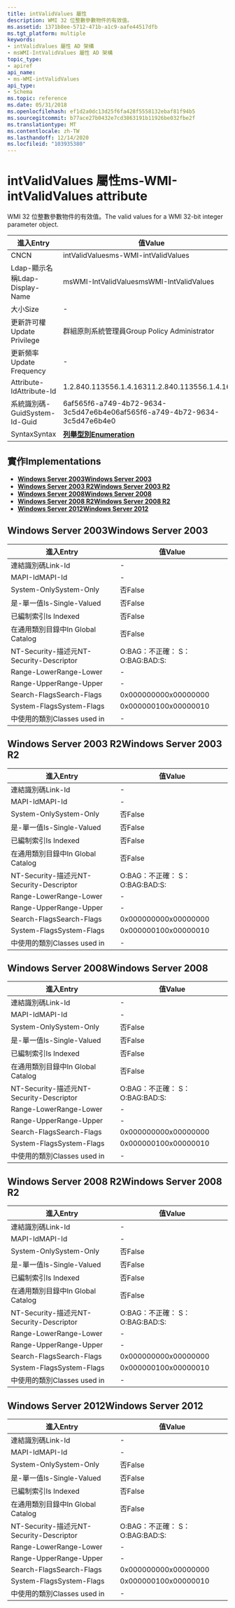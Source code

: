 ```yaml
---
title: intValidValues 屬性
description: WMI 32 位整數參數物件的有效值。
ms.assetid: 1371b8ee-5712-471b-a1c9-aafe44517dfb
ms.tgt_platform: multiple
keywords:
- intValidValues 屬性 AD 架構
- msWMI-IntValidValues 屬性 AD 架構
topic_type:
- apiref
api_name:
- ms-WMI-intValidValues
api_type:
- Schema
ms.topic: reference
ms.date: 05/31/2018
ms.openlocfilehash: ef1d2a0dc13d25f6fa428f5558132ebaf81f94b5
ms.sourcegitcommit: b77ace27b0432e7cd3863191b11926be032fbe2f
ms.translationtype: MT
ms.contentlocale: zh-TW
ms.lasthandoff: 12/14/2020
ms.locfileid: "103935380"
---
```

# <a name="ms-wmi-intvalidvalues-attribute"></a><span data-ttu-id="a4808-105">intValidValues 屬性</span><span class="sxs-lookup"><span data-stu-id="a4808-105">ms-WMI-intValidValues attribute</span></span>

<span data-ttu-id="a4808-106">WMI 32 位整數參數物件的有效值。</span><span class="sxs-lookup"><span data-stu-id="a4808-106">The valid values for a WMI 32-bit integer parameter object.</span></span>



| <span data-ttu-id="a4808-107">進入</span><span class="sxs-lookup"><span data-stu-id="a4808-107">Entry</span></span> | <span data-ttu-id="a4808-108">值</span><span class="sxs-lookup"><span data-stu-id="a4808-108">Value</span></span> |
|-------------------|--------------------------------------|
| <span data-ttu-id="a4808-109">CN</span><span class="sxs-lookup"><span data-stu-id="a4808-109">CN</span></span>                | <span data-ttu-id="a4808-110">intValidValues</span><span class="sxs-lookup"><span data-stu-id="a4808-110">ms-WMI-intValidValues</span></span>                |
| <span data-ttu-id="a4808-111">Ldap-顯示名稱</span><span class="sxs-lookup"><span data-stu-id="a4808-111">Ldap-Display-Name</span></span> | <span data-ttu-id="a4808-112">msWMI-IntValidValues</span><span class="sxs-lookup"><span data-stu-id="a4808-112">msWMI-IntValidValues</span></span>                 |
| <span data-ttu-id="a4808-113">大小</span><span class="sxs-lookup"><span data-stu-id="a4808-113">Size</span></span>              | \-                                   |
| <span data-ttu-id="a4808-114">更新許可權</span><span class="sxs-lookup"><span data-stu-id="a4808-114">Update Privilege</span></span>  | <span data-ttu-id="a4808-115">群組原則系統管理員</span><span class="sxs-lookup"><span data-stu-id="a4808-115">Group Policy Administrator</span></span>           |
| <span data-ttu-id="a4808-116">更新頻率</span><span class="sxs-lookup"><span data-stu-id="a4808-116">Update Frequency</span></span>  | \-                                   |
| <span data-ttu-id="a4808-117">Attribute-Id</span><span class="sxs-lookup"><span data-stu-id="a4808-117">Attribute-Id</span></span>      | <span data-ttu-id="a4808-118">1.2.840.113556.1.4.1631</span><span class="sxs-lookup"><span data-stu-id="a4808-118">1.2.840.113556.1.4.1631</span></span>              |
| <span data-ttu-id="a4808-119">系統識別碼-Guid</span><span class="sxs-lookup"><span data-stu-id="a4808-119">System-Id-Guid</span></span>    | <span data-ttu-id="a4808-120">6af565f6-a749-4b72-9634-3c5d47e6b4e0</span><span class="sxs-lookup"><span data-stu-id="a4808-120">6af565f6-a749-4b72-9634-3c5d47e6b4e0</span></span> |
| <span data-ttu-id="a4808-121">Syntax</span><span class="sxs-lookup"><span data-stu-id="a4808-121">Syntax</span></span>            | [<span data-ttu-id="a4808-122">**列舉型別**</span><span class="sxs-lookup"><span data-stu-id="a4808-122">**Enumeration**</span></span>](s-enumeration.md) |



## <a name="implementations"></a><span data-ttu-id="a4808-123">實作</span><span class="sxs-lookup"><span data-stu-id="a4808-123">Implementations</span></span>

-   [<span data-ttu-id="a4808-124">**Windows Server 2003**</span><span class="sxs-lookup"><span data-stu-id="a4808-124">**Windows Server 2003**</span></span>](#windows-server-2003)
-   [<span data-ttu-id="a4808-125">**Windows Server 2003 R2**</span><span class="sxs-lookup"><span data-stu-id="a4808-125">**Windows Server 2003 R2**</span></span>](#windows-server-2003-r2)
-   [<span data-ttu-id="a4808-126">**Windows Server 2008**</span><span class="sxs-lookup"><span data-stu-id="a4808-126">**Windows Server 2008**</span></span>](#windows-server-2008)
-   [<span data-ttu-id="a4808-127">**Windows Server 2008 R2**</span><span class="sxs-lookup"><span data-stu-id="a4808-127">**Windows Server 2008 R2**</span></span>](#windows-server-2008-r2)
-   [<span data-ttu-id="a4808-128">**Windows Server 2012**</span><span class="sxs-lookup"><span data-stu-id="a4808-128">**Windows Server 2012**</span></span>](#windows-server-2012)

## <a name="windows-server-2003"></a><span data-ttu-id="a4808-129">Windows Server 2003</span><span class="sxs-lookup"><span data-stu-id="a4808-129">Windows Server 2003</span></span>



| <span data-ttu-id="a4808-130">進入</span><span class="sxs-lookup"><span data-stu-id="a4808-130">Entry</span></span> | <span data-ttu-id="a4808-131">值</span><span class="sxs-lookup"><span data-stu-id="a4808-131">Value</span></span> |
|------------------------|--------------|
| <span data-ttu-id="a4808-132">連結識別碼</span><span class="sxs-lookup"><span data-stu-id="a4808-132">Link-Id</span></span>                | \-           |
| <span data-ttu-id="a4808-133">MAPI-Id</span><span class="sxs-lookup"><span data-stu-id="a4808-133">MAPI-Id</span></span>                | \-           |
| <span data-ttu-id="a4808-134">System-Only</span><span class="sxs-lookup"><span data-stu-id="a4808-134">System-Only</span></span>            | <span data-ttu-id="a4808-135">否</span><span class="sxs-lookup"><span data-stu-id="a4808-135">False</span></span>        |
| <span data-ttu-id="a4808-136">是-單一值</span><span class="sxs-lookup"><span data-stu-id="a4808-136">Is-Single-Valued</span></span>       | <span data-ttu-id="a4808-137">否</span><span class="sxs-lookup"><span data-stu-id="a4808-137">False</span></span>        |
| <span data-ttu-id="a4808-138">已編制索引</span><span class="sxs-lookup"><span data-stu-id="a4808-138">Is Indexed</span></span>             | <span data-ttu-id="a4808-139">否</span><span class="sxs-lookup"><span data-stu-id="a4808-139">False</span></span>        |
| <span data-ttu-id="a4808-140">在通用類別目錄中</span><span class="sxs-lookup"><span data-stu-id="a4808-140">In Global Catalog</span></span>      | <span data-ttu-id="a4808-141">否</span><span class="sxs-lookup"><span data-stu-id="a4808-141">False</span></span>        |
| <span data-ttu-id="a4808-142">NT-Security-描述元</span><span class="sxs-lookup"><span data-stu-id="a4808-142">NT-Security-Descriptor</span></span> | <span data-ttu-id="a4808-143">O:BAG：不正確： S：</span><span class="sxs-lookup"><span data-stu-id="a4808-143">O:BAG:BAD:S:</span></span> |
| <span data-ttu-id="a4808-144">Range-Lower</span><span class="sxs-lookup"><span data-stu-id="a4808-144">Range-Lower</span></span>            | \-           |
| <span data-ttu-id="a4808-145">Range-Upper</span><span class="sxs-lookup"><span data-stu-id="a4808-145">Range-Upper</span></span>            | \-           |
| <span data-ttu-id="a4808-146">Search-Flags</span><span class="sxs-lookup"><span data-stu-id="a4808-146">Search-Flags</span></span>           | <span data-ttu-id="a4808-147">0x00000000</span><span class="sxs-lookup"><span data-stu-id="a4808-147">0x00000000</span></span>   |
| <span data-ttu-id="a4808-148">System-Flags</span><span class="sxs-lookup"><span data-stu-id="a4808-148">System-Flags</span></span>           | <span data-ttu-id="a4808-149">0x00000010</span><span class="sxs-lookup"><span data-stu-id="a4808-149">0x00000010</span></span>   |
| <span data-ttu-id="a4808-150">中使用的類別</span><span class="sxs-lookup"><span data-stu-id="a4808-150">Classes used in</span></span>        | \-           |



## <a name="windows-server-2003-r2"></a><span data-ttu-id="a4808-151">Windows Server 2003 R2</span><span class="sxs-lookup"><span data-stu-id="a4808-151">Windows Server 2003 R2</span></span>



| <span data-ttu-id="a4808-152">進入</span><span class="sxs-lookup"><span data-stu-id="a4808-152">Entry</span></span> | <span data-ttu-id="a4808-153">值</span><span class="sxs-lookup"><span data-stu-id="a4808-153">Value</span></span> |
|------------------------|--------------|
| <span data-ttu-id="a4808-154">連結識別碼</span><span class="sxs-lookup"><span data-stu-id="a4808-154">Link-Id</span></span>                | \-           |
| <span data-ttu-id="a4808-155">MAPI-Id</span><span class="sxs-lookup"><span data-stu-id="a4808-155">MAPI-Id</span></span>                | \-           |
| <span data-ttu-id="a4808-156">System-Only</span><span class="sxs-lookup"><span data-stu-id="a4808-156">System-Only</span></span>            | <span data-ttu-id="a4808-157">否</span><span class="sxs-lookup"><span data-stu-id="a4808-157">False</span></span>        |
| <span data-ttu-id="a4808-158">是-單一值</span><span class="sxs-lookup"><span data-stu-id="a4808-158">Is-Single-Valued</span></span>       | <span data-ttu-id="a4808-159">否</span><span class="sxs-lookup"><span data-stu-id="a4808-159">False</span></span>        |
| <span data-ttu-id="a4808-160">已編制索引</span><span class="sxs-lookup"><span data-stu-id="a4808-160">Is Indexed</span></span>             | <span data-ttu-id="a4808-161">否</span><span class="sxs-lookup"><span data-stu-id="a4808-161">False</span></span>        |
| <span data-ttu-id="a4808-162">在通用類別目錄中</span><span class="sxs-lookup"><span data-stu-id="a4808-162">In Global Catalog</span></span>      | <span data-ttu-id="a4808-163">否</span><span class="sxs-lookup"><span data-stu-id="a4808-163">False</span></span>        |
| <span data-ttu-id="a4808-164">NT-Security-描述元</span><span class="sxs-lookup"><span data-stu-id="a4808-164">NT-Security-Descriptor</span></span> | <span data-ttu-id="a4808-165">O:BAG：不正確： S：</span><span class="sxs-lookup"><span data-stu-id="a4808-165">O:BAG:BAD:S:</span></span> |
| <span data-ttu-id="a4808-166">Range-Lower</span><span class="sxs-lookup"><span data-stu-id="a4808-166">Range-Lower</span></span>            | \-           |
| <span data-ttu-id="a4808-167">Range-Upper</span><span class="sxs-lookup"><span data-stu-id="a4808-167">Range-Upper</span></span>            | \-           |
| <span data-ttu-id="a4808-168">Search-Flags</span><span class="sxs-lookup"><span data-stu-id="a4808-168">Search-Flags</span></span>           | <span data-ttu-id="a4808-169">0x00000000</span><span class="sxs-lookup"><span data-stu-id="a4808-169">0x00000000</span></span>   |
| <span data-ttu-id="a4808-170">System-Flags</span><span class="sxs-lookup"><span data-stu-id="a4808-170">System-Flags</span></span>           | <span data-ttu-id="a4808-171">0x00000010</span><span class="sxs-lookup"><span data-stu-id="a4808-171">0x00000010</span></span>   |
| <span data-ttu-id="a4808-172">中使用的類別</span><span class="sxs-lookup"><span data-stu-id="a4808-172">Classes used in</span></span>        | \-           |



## <a name="windows-server-2008"></a><span data-ttu-id="a4808-173">Windows Server 2008</span><span class="sxs-lookup"><span data-stu-id="a4808-173">Windows Server 2008</span></span>



| <span data-ttu-id="a4808-174">進入</span><span class="sxs-lookup"><span data-stu-id="a4808-174">Entry</span></span> | <span data-ttu-id="a4808-175">值</span><span class="sxs-lookup"><span data-stu-id="a4808-175">Value</span></span> |
|------------------------|--------------|
| <span data-ttu-id="a4808-176">連結識別碼</span><span class="sxs-lookup"><span data-stu-id="a4808-176">Link-Id</span></span>                | \-           |
| <span data-ttu-id="a4808-177">MAPI-Id</span><span class="sxs-lookup"><span data-stu-id="a4808-177">MAPI-Id</span></span>                | \-           |
| <span data-ttu-id="a4808-178">System-Only</span><span class="sxs-lookup"><span data-stu-id="a4808-178">System-Only</span></span>            | <span data-ttu-id="a4808-179">否</span><span class="sxs-lookup"><span data-stu-id="a4808-179">False</span></span>        |
| <span data-ttu-id="a4808-180">是-單一值</span><span class="sxs-lookup"><span data-stu-id="a4808-180">Is-Single-Valued</span></span>       | <span data-ttu-id="a4808-181">否</span><span class="sxs-lookup"><span data-stu-id="a4808-181">False</span></span>        |
| <span data-ttu-id="a4808-182">已編制索引</span><span class="sxs-lookup"><span data-stu-id="a4808-182">Is Indexed</span></span>             | <span data-ttu-id="a4808-183">否</span><span class="sxs-lookup"><span data-stu-id="a4808-183">False</span></span>        |
| <span data-ttu-id="a4808-184">在通用類別目錄中</span><span class="sxs-lookup"><span data-stu-id="a4808-184">In Global Catalog</span></span>      | <span data-ttu-id="a4808-185">否</span><span class="sxs-lookup"><span data-stu-id="a4808-185">False</span></span>        |
| <span data-ttu-id="a4808-186">NT-Security-描述元</span><span class="sxs-lookup"><span data-stu-id="a4808-186">NT-Security-Descriptor</span></span> | <span data-ttu-id="a4808-187">O:BAG：不正確： S：</span><span class="sxs-lookup"><span data-stu-id="a4808-187">O:BAG:BAD:S:</span></span> |
| <span data-ttu-id="a4808-188">Range-Lower</span><span class="sxs-lookup"><span data-stu-id="a4808-188">Range-Lower</span></span>            | \-           |
| <span data-ttu-id="a4808-189">Range-Upper</span><span class="sxs-lookup"><span data-stu-id="a4808-189">Range-Upper</span></span>            | \-           |
| <span data-ttu-id="a4808-190">Search-Flags</span><span class="sxs-lookup"><span data-stu-id="a4808-190">Search-Flags</span></span>           | <span data-ttu-id="a4808-191">0x00000000</span><span class="sxs-lookup"><span data-stu-id="a4808-191">0x00000000</span></span>   |
| <span data-ttu-id="a4808-192">System-Flags</span><span class="sxs-lookup"><span data-stu-id="a4808-192">System-Flags</span></span>           | <span data-ttu-id="a4808-193">0x00000010</span><span class="sxs-lookup"><span data-stu-id="a4808-193">0x00000010</span></span>   |
| <span data-ttu-id="a4808-194">中使用的類別</span><span class="sxs-lookup"><span data-stu-id="a4808-194">Classes used in</span></span>        | \-           |



## <a name="windows-server-2008-r2"></a><span data-ttu-id="a4808-195">Windows Server 2008 R2</span><span class="sxs-lookup"><span data-stu-id="a4808-195">Windows Server 2008 R2</span></span>



| <span data-ttu-id="a4808-196">進入</span><span class="sxs-lookup"><span data-stu-id="a4808-196">Entry</span></span> | <span data-ttu-id="a4808-197">值</span><span class="sxs-lookup"><span data-stu-id="a4808-197">Value</span></span> |
|------------------------|--------------|
| <span data-ttu-id="a4808-198">連結識別碼</span><span class="sxs-lookup"><span data-stu-id="a4808-198">Link-Id</span></span>                | \-           |
| <span data-ttu-id="a4808-199">MAPI-Id</span><span class="sxs-lookup"><span data-stu-id="a4808-199">MAPI-Id</span></span>                | \-           |
| <span data-ttu-id="a4808-200">System-Only</span><span class="sxs-lookup"><span data-stu-id="a4808-200">System-Only</span></span>            | <span data-ttu-id="a4808-201">否</span><span class="sxs-lookup"><span data-stu-id="a4808-201">False</span></span>        |
| <span data-ttu-id="a4808-202">是-單一值</span><span class="sxs-lookup"><span data-stu-id="a4808-202">Is-Single-Valued</span></span>       | <span data-ttu-id="a4808-203">否</span><span class="sxs-lookup"><span data-stu-id="a4808-203">False</span></span>        |
| <span data-ttu-id="a4808-204">已編制索引</span><span class="sxs-lookup"><span data-stu-id="a4808-204">Is Indexed</span></span>             | <span data-ttu-id="a4808-205">否</span><span class="sxs-lookup"><span data-stu-id="a4808-205">False</span></span>        |
| <span data-ttu-id="a4808-206">在通用類別目錄中</span><span class="sxs-lookup"><span data-stu-id="a4808-206">In Global Catalog</span></span>      | <span data-ttu-id="a4808-207">否</span><span class="sxs-lookup"><span data-stu-id="a4808-207">False</span></span>        |
| <span data-ttu-id="a4808-208">NT-Security-描述元</span><span class="sxs-lookup"><span data-stu-id="a4808-208">NT-Security-Descriptor</span></span> | <span data-ttu-id="a4808-209">O:BAG：不正確： S：</span><span class="sxs-lookup"><span data-stu-id="a4808-209">O:BAG:BAD:S:</span></span> |
| <span data-ttu-id="a4808-210">Range-Lower</span><span class="sxs-lookup"><span data-stu-id="a4808-210">Range-Lower</span></span>            | \-           |
| <span data-ttu-id="a4808-211">Range-Upper</span><span class="sxs-lookup"><span data-stu-id="a4808-211">Range-Upper</span></span>            | \-           |
| <span data-ttu-id="a4808-212">Search-Flags</span><span class="sxs-lookup"><span data-stu-id="a4808-212">Search-Flags</span></span>           | <span data-ttu-id="a4808-213">0x00000000</span><span class="sxs-lookup"><span data-stu-id="a4808-213">0x00000000</span></span>   |
| <span data-ttu-id="a4808-214">System-Flags</span><span class="sxs-lookup"><span data-stu-id="a4808-214">System-Flags</span></span>           | <span data-ttu-id="a4808-215">0x00000010</span><span class="sxs-lookup"><span data-stu-id="a4808-215">0x00000010</span></span>   |
| <span data-ttu-id="a4808-216">中使用的類別</span><span class="sxs-lookup"><span data-stu-id="a4808-216">Classes used in</span></span>        | \-           |



## <a name="windows-server-2012"></a><span data-ttu-id="a4808-217">Windows Server 2012</span><span class="sxs-lookup"><span data-stu-id="a4808-217">Windows Server 2012</span></span>



| <span data-ttu-id="a4808-218">進入</span><span class="sxs-lookup"><span data-stu-id="a4808-218">Entry</span></span> | <span data-ttu-id="a4808-219">值</span><span class="sxs-lookup"><span data-stu-id="a4808-219">Value</span></span> |
|------------------------|--------------|
| <span data-ttu-id="a4808-220">連結識別碼</span><span class="sxs-lookup"><span data-stu-id="a4808-220">Link-Id</span></span>                | \-           |
| <span data-ttu-id="a4808-221">MAPI-Id</span><span class="sxs-lookup"><span data-stu-id="a4808-221">MAPI-Id</span></span>                | \-           |
| <span data-ttu-id="a4808-222">System-Only</span><span class="sxs-lookup"><span data-stu-id="a4808-222">System-Only</span></span>            | <span data-ttu-id="a4808-223">否</span><span class="sxs-lookup"><span data-stu-id="a4808-223">False</span></span>        |
| <span data-ttu-id="a4808-224">是-單一值</span><span class="sxs-lookup"><span data-stu-id="a4808-224">Is-Single-Valued</span></span>       | <span data-ttu-id="a4808-225">否</span><span class="sxs-lookup"><span data-stu-id="a4808-225">False</span></span>        |
| <span data-ttu-id="a4808-226">已編制索引</span><span class="sxs-lookup"><span data-stu-id="a4808-226">Is Indexed</span></span>             | <span data-ttu-id="a4808-227">否</span><span class="sxs-lookup"><span data-stu-id="a4808-227">False</span></span>        |
| <span data-ttu-id="a4808-228">在通用類別目錄中</span><span class="sxs-lookup"><span data-stu-id="a4808-228">In Global Catalog</span></span>      | <span data-ttu-id="a4808-229">否</span><span class="sxs-lookup"><span data-stu-id="a4808-229">False</span></span>        |
| <span data-ttu-id="a4808-230">NT-Security-描述元</span><span class="sxs-lookup"><span data-stu-id="a4808-230">NT-Security-Descriptor</span></span> | <span data-ttu-id="a4808-231">O:BAG：不正確： S：</span><span class="sxs-lookup"><span data-stu-id="a4808-231">O:BAG:BAD:S:</span></span> |
| <span data-ttu-id="a4808-232">Range-Lower</span><span class="sxs-lookup"><span data-stu-id="a4808-232">Range-Lower</span></span>            | \-           |
| <span data-ttu-id="a4808-233">Range-Upper</span><span class="sxs-lookup"><span data-stu-id="a4808-233">Range-Upper</span></span>            | \-           |
| <span data-ttu-id="a4808-234">Search-Flags</span><span class="sxs-lookup"><span data-stu-id="a4808-234">Search-Flags</span></span>           | <span data-ttu-id="a4808-235">0x00000000</span><span class="sxs-lookup"><span data-stu-id="a4808-235">0x00000000</span></span>   |
| <span data-ttu-id="a4808-236">System-Flags</span><span class="sxs-lookup"><span data-stu-id="a4808-236">System-Flags</span></span>           | <span data-ttu-id="a4808-237">0x00000010</span><span class="sxs-lookup"><span data-stu-id="a4808-237">0x00000010</span></span>   |
| <span data-ttu-id="a4808-238">中使用的類別</span><span class="sxs-lookup"><span data-stu-id="a4808-238">Classes used in</span></span>        | \-           |



 

 





